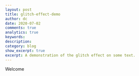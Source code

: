 ```yaml
---
layout: post
title: glitch-effect-demo
author: dc
date: 2020-07-02
comments: true
analytics: true
keywords:
description:
category: blog
show_excerpt: true
excerpt: A demonstration of the glitch effect on some text.
---
```



<flex-wrapper>
  <div class="glitch" data-text="Welcome">Welcome</div>
</flex-wrapper>
